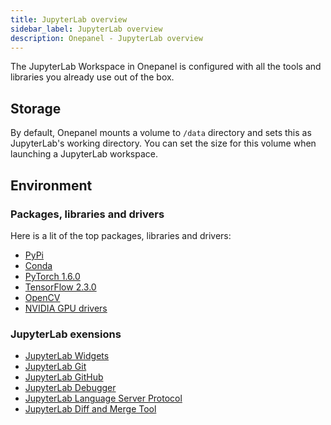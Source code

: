 ```yaml
---
title: JupyterLab overview
sidebar_label: JupyterLab overview
description: Onepanel - JupyterLab overview
---
```


The JupyterLab Workspace in Onepanel is configured with all the tools and libraries you already use out of the box.

## Storage
By default, Onepanel mounts a volume to `/data` directory and sets this as JupyterLab's working directory. You can set the size for this volume when launching a JupyterLab workspace.

## Environment

### Packages, libraries and drivers

Here is a lit of the top packages, libraries and drivers:

- [PyPi](https://pypi.org/)
- [Conda](https://docs.conda.io/en/latest/)
- [PyTorch 1.6.0](https://pytorch.org/)
- [TensorFlow 2.3.0](https://www.tensorflow.org/)
- [OpenCV](https://opencv.org/)
- [NVIDIA GPU drivers](https://gitlab.com/nvidia/container-images/cuda/blob/master/dist/10.2/ubuntu18.04-x86_64/base/Dockerfile)

### JupyterLab exensions

- [JupyterLab Widgets](https://github.com/jupyter-widgets/ipywidgets#ipywidgets-interactive-html-widgets)
- [JupyterLab Git](https://github.com/jupyterlab/jupyterlab-git#jupyterlab-git)
- [JupyterLab GitHub](https://github.com/jupyterlab/jupyterlab-github#jupyterlab-github)
- [JupyterLab Debugger](https://github.com/jupyterlab/debugger#jupyterlabdebugger)
- [JupyterLab Language Server Protocol](https://github.com/krassowski/jupyterlab-lsp#language-server-protocol-integration-for-jupyterlab)
- [JupyterLab Diff and Merge Tool](https://github.com/jupyter/nbdime#nbdime-jupyter-notebook-diff-and-merge-tools)